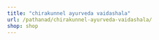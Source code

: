 ```yaml
---
title: "chirakunnel ayurveda vaidashala"
url: /pathanad/chirakunnel-ayurveda-vaidashala/
shop: shop
---
```

